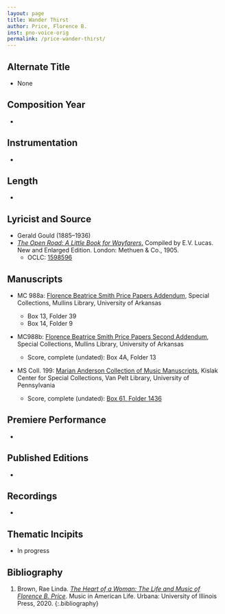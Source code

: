 ```yaml
---
layout: page
title: Wander Thirst
author: Price, Florence B.
inst: pno-voice-orig
permalink: /price-wander-thirst/
---
```


## Alternate Title
- None

## Composition Year
- 

## Instrumentation
- 

## Length
- 

## Lyricist and Source
- Gerald Gould (1885&ndash;1936)
- [*The Open Road: A Little Book for Wayfarers*.](https://books.google.com/books?id=ZrUvAQAAMAAJ) Compiled by E.V. Lucas. New and Enlarged Edition. London: Methuen & Co., 1905. 
    * OCLC: <a href="https://search.worldcat.org/title/1598596" target="_blank">1598596</a>

## Manuscripts
- MC 988a: <a href="https://uark.as.atlas-sys.com/repositories/2/resources/1522" target="_blank">Florence Beatrice Smith Price Papers Addendum</a>, Special Collections, Mullins Library, University of Arkansas
    * Box 13, Folder 39
    * Box 14, Folder 9
- MC988b: <a href="https://uark.as.atlas-sys.com/repositories/2/resources/696/" target="_blank">Florence Beatrice Smith Price Papers Second Addendum</a>, Special Collections, Mullins Library, University of Arkansas
    * Score, complete (undated): Box 4A, Folder 13

- MS Coll. 199: <a href="https://www.library.upenn.edu/detail/collection/marian-anderson-collection" target="_blank">Marian Anderson Collection of Music Manuscripts</a>, Kislak Center for Special Collections, Van Pelt Library, University of Pennsylvania
    * Score, complete (undated): <a href="https://franklin.library.upenn.edu/catalog/FRANKLIN_9923566973503681" target="_blank">Box 61, Folder 1436</a>

## Premiere Performance
- 

## Published Editions
- 

## Recordings
- 

## Thematic Incipits
- In progress

## Bibliography
1. Brown, Rae Linda. <a href="https://www.worldcat.org/title/1122800180" target="_blank">*The Heart of a Woman: The Life and Music of Florence B. Price*</a>. Music in American Life. Urbana: University of Illinois Press, 2020.
{:.bibliography}
